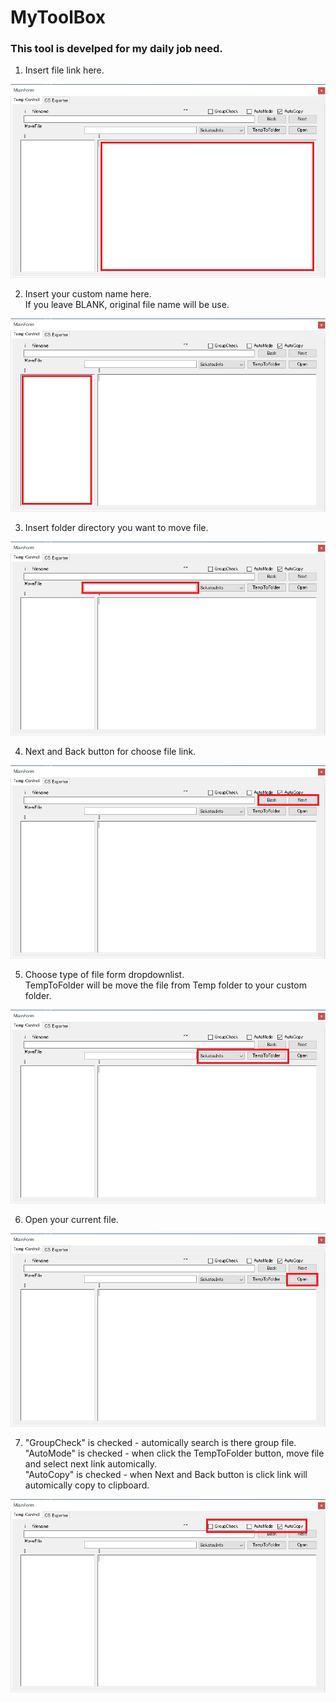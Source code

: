 # MyToolBox

### This tool is develped for my daily job need.

1.  Insert file link here.

![01](images/01.png)

2.  Insert your custom name here.<br />
    If you leave BLANK, original file name will be use.


![01](images/02.png)
    
3.  Insert folder directory you want to move file.

![01](images/03.png)

4.  Next and Back button for choose file link.

![01](images/04.png)

5.  Choose type of file form dropdownlist.<br />
    TempToFolder will be move the file from Temp folder to your custom folder.
    
![01](images/05.png)

6.  Open your current file.

![01](images/06.png)

7.  "GroupCheck" is checked - automically search is there group file.<br />
    "AutoMode" is checked - when click the TempToFolder button, move file and select next link automically.<br />
    "AutoCopy" is checked - when Next and Back button is click link will automically copy to clipboard.<br />

![01](images/07.png)
